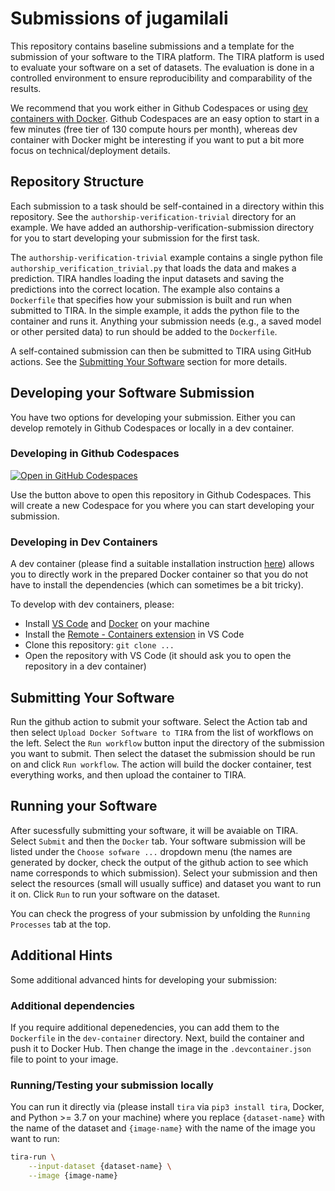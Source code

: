# Submissions of jugamilali

This repository contains baseline submissions and a template for the submission of your software to the TIRA platform. The TIRA platform is used to evaluate your software on a set of datasets. The evaluation is done in a controlled environment to ensure reproducibility and comparability of the results.

We recommend that you work either in Github Codespaces or using [dev containers with Docker](https://code.visualstudio.com/docs/devcontainers/containers). Github Codespaces are an easy option to start in a few minutes (free tier of 130 compute hours per month), whereas dev container with Docker might be interesting if you want to put a bit more focus on technical/deployment details.

## Repository Structure

Each submission to a task should be self-contained in a directory within this repository. See the `authorship-verification-trivial` directory for an example. We have added an authorship-verification-submission directory for you to start developing your submission for the first task.

The `authorship-verification-trivial` example contains a single python file `authorship_verification_trivial.py` that loads the data and makes a prediction. TIRA handles loading the input datasets and saving the predictions into the correct location. The example also contains a `Dockerfile` that specifies how your submission is built and run when submitted to TIRA. In the simple example, it adds the python file to the container and runs it. Anything your submission needs (e.g., a saved model or other persited data) to run should be added to the `Dockerfile`.

A self-contained submission can then be submitted to TIRA using GitHub actions. See the [Submitting Your Software](#submitting-your-software) section for more details.

## Developing your Software Submission

You have two options for developing your submission. Either you can develop remotely in Github Codespaces or locally in a dev container.

### Developing in Github Codespaces

[![Open in GitHub Codespaces](https://github.com/codespaces/badge.svg)](https://codespaces.new/webis-de/natural-language-processing-exercises)

Use the button above to open this repository in Github Codespaces. This will create a new Codespace for you where you can start developing your submission.

### Developing in Dev Containers

A dev container (please find a suitable installation instruction [here](https://code.visualstudio.com/docs/devcontainers/containers)) allows you to directly work in the prepared Docker container so that you do not have to install the dependencies (which can sometimes be a bit tricky).

To develop with dev containers, please:

- Install [VS Code](https://code.visualstudio.com/download) and [Docker](https://docs.docker.com/engine/install/) on your machine
- Install the [Remote - Containers extension](https://marketplace.visualstudio.com/items?itemName=ms-vscode-remote.remote-containers) in VS Code
- Clone this repository: `git clone ...`
- Open the repository with VS Code (it should ask you to open the repository in a dev container)

## Submitting Your Software

Run the github action to submit your software. Select the Action tab and then select `Upload Docker Software to TIRA` from the list of workflows on the left. Select the `Run workflow` button input the directory of the submission you want to submit. Then select the dataset the submission should be run on and click `Run workflow`. The action will build the docker container, test everything works, and then upload the container to TIRA.

## Running your Software

After sucessfully submitting your software, it will be avaiable on TIRA. Select `Submit` and then the `Docker` tab. Your software submission will be listed under the `Choose sofware ...` dropdown menu (the names are generated by docker, check the output of the github action to see which name corresponds to which submission). Select your submission and then select the resources (small will usually suffice) and dataset you want to run it on. Click `Run` to run your software on the dataset.

You can check the progress of your submission by unfolding the `Running Processes` tab at the top.

## Additional Hints

Some additional advanced hints for developing your submission:

### Additional dependencies

If you require additional depenedencies, you can add them to the `Dockerfile` in the `dev-container` directory. Next, build the container and push it to Docker Hub. Then change the image in the `.devcontainer.json` file to point to your image.

### Running/Testing your submission locally

You can run it directly via (please install `tira` via `pip3 install tira`, Docker, and Python >= 3.7 on your machine) where you replace `{dataset-name}` with the name of the dataset and `{image-name}` with the name of the image you want to run:

```bash
tira-run \
    --input-dataset {dataset-name} \
    --image {image-name}
```
